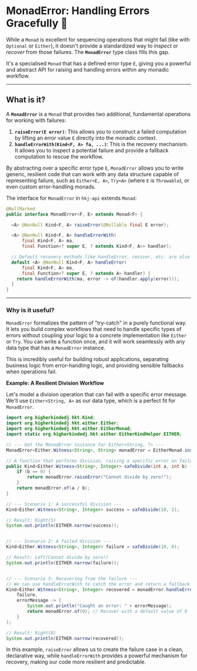 # MonadError: Handling Errors Gracefully 🚨

While a `Monad` is excellent for sequencing operations that might fail (like with `Optional` or `Either`), it doesn't provide a standardized way to *inspect* or *recover* from those failures. The **`MonadError`** type class fills this gap.

It's a specialised `Monad` that has a defined error type `E`, giving you a powerful and abstract API for raising and handling errors within any monadic workflow.

---

## What is it?

A **`MonadError`** is a `Monad` that provides two additional, fundamental operations for working with failures:

1. **`raiseError(E error)`**: This allows you to construct a failed computation by lifting an error value `E` directly into the monadic context.
2. **`handleErrorWith(Kind<F, A> fa, ...)`**: This is the recovery mechanism. It allows you to inspect a potential failure and provide a fallback computation to rescue the workflow.

By abstracting over a specific error type `E`, `MonadError` allows you to write generic, resilient code that can work with any data structure capable of representing failure, such as `Either<E, A>`, `Try<A>` (where `E` is `Throwable`), or even custom error-handling monads.

The interface for `MonadError` in `hkj-api` extends `Monad`:


``` java
@NullMarked
public interface MonadError<F, E> extends Monad<F> {

  <A> @NonNull Kind<F, A> raiseError(@Nullable final E error);

  <A> @NonNull Kind<F, A> handleErrorWith(
      final Kind<F, A> ma,
      final Function<? super E, ? extends Kind<F, A>> handler);

  // Default recovery methods like handleError, recover, etc. are also provided
  default <A> @NonNull Kind<F, A> handleError(
      final Kind<F, A> ma,
      final Function<? super E, ? extends A> handler) {
    return handleErrorWith(ma, error -> of(handler.apply(error)));
  }
}
```

---

### Why is it useful?

`MonadError` formalizes the pattern of "try-catch" in a purely functional way. It lets you build complex workflows that need to handle specific types of errors without coupling your logic to a concrete implementation like `Either` or `Try`. You can write a function once, and it will work seamlessly with any data type that has a `MonadError` instance.

This is incredibly useful for building robust applications, separating business logic from error-handling logic, and providing sensible fallbacks when operations fail.

**Example: A Resilient Division Workflow**

Let's model a division operation that can fail with a specific error message. We'll use `Either<String, A>` as our data type, which is a perfect fit for `MonadError`.


``` java
import org.higherkindedj.hkt.Kind;
import org.higherkindedj.hkt.either.Either;
import org.higherkindedj.hkt.either.EitherMonad;
import static org.higherkindedj.hkt.either.EitherKindHelper.EITHER;

// --- Get the MonadError instance for Either<String, ?> ---
MonadError<Either.Witness<String>, String> monadError = EitherMonad.instance();

// A function that performs division, raising a specific error on failure
public Kind<Either.Witness<String>, Integer> safeDivide(int a, int b) {
    if (b == 0) {
        return monadError.raiseError("Cannot divide by zero!");
    }
    return monadError.of(a / b);
}

// --- Scenario 1: A successful division ---
Kind<Either.Witness<String>, Integer> success = safeDivide(10, 2);

// Result: Right(5)
System.out.println(EITHER.narrow(success));


// --- Scenario 2: A failed division ---
Kind<Either.Witness<String>, Integer> failure = safeDivide(10, 0);

// Result: Left(Cannot divide by zero!)
System.out.println(EITHER.narrow(failure));


// --- Scenario 3: Recovering from the failure ---
// We can use handleErrorWith to catch the error and return a fallback value.
Kind<Either.Witness<String>, Integer> recovered = monadError.handleErrorWith(
    failure,
    errorMessage -> {
        System.out.println("Caught an error: " + errorMessage);
        return monadError.of(0); // Recover with a default value of 0
    }
);

// Result: Right(0)
System.out.println(EITHER.narrow(recovered));
```

In this example, `raiseError` allows us to create the failure case in a clean, declarative way, while `handleErrorWith` provides a powerful mechanism for recovery, making our code more resilient and predictable.
